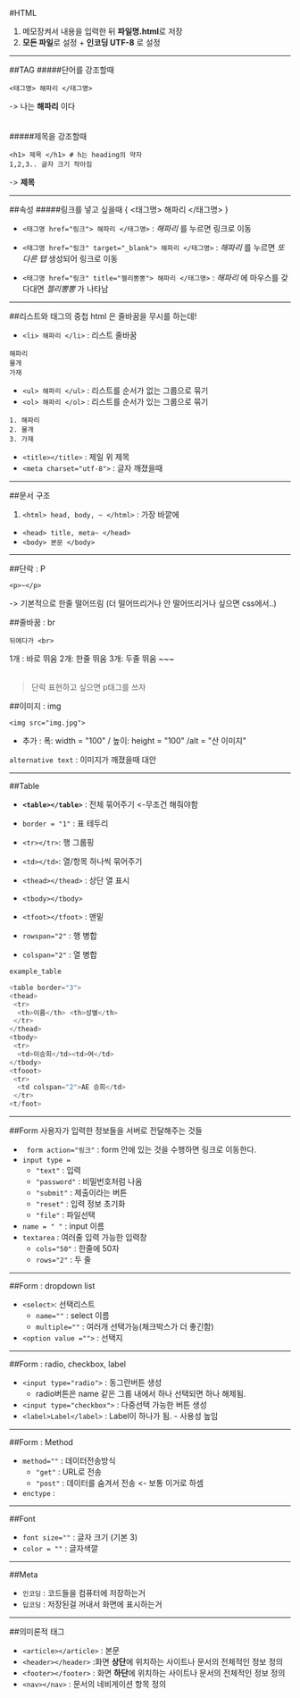 #HTML
1. 메모장켜서 내용을 입력한 뒤 **파일명.html**로 저장
2. **모든 파일**로 설정 + **인코딩 UTF-8** 로 설정

---
##TAG
#####단어를 강조할때
```
<태그명> 해파리 </태그명>
``` 
-> 나는 **해파리** 이다
<br>
<br>
<br>
#####제목을 강조할때
```
<h1> 제목 </h1> # h는 heading의 약자
1,2,3.. 글자 크기 작아짐
```
-> **제목**

---
##속성
#####링크를 넣고 싶을때
{ <태그명> 해파리 </태그명> }

- `<태그명 href="링크"> 해파리 </태그명>` : *해파리* 를 누르면 링크로 이동

- `<태그명 href="링크" target="_blank"> 해파리 </태그명>` : *해파리* 를 누르면 *또 다른 탭* 생성되어 링크로 이동
- `<태그명 href="링크" title="젤리뽕뽕"> 해파리 </태그명>` : *해파리* 에 마우스를 갖다대면 *젤리뽕뽕* 가 나타남
---

##리스트와 태그의 중첩
html 은 줄바꿈을 무시를 하는데! 
- `<li> 해파리 </li>` : 리스트 줄바꿈
```
해파리
물개
가재
```

- `<ul> 해파리 </ul>` : 리스트를 순서가 없는 그룹으로 묶기
- `<ol> 해파리 </ol>` : 리스트를 순서가 있는 그룹으로 묶기
```
1. 해파리
2. 물개
3. 가재
```
- `<title></title>` : 제일 위 제목
- `<meta charset="utf-8">` : 글자 깨졌을때
---
##문서 구조
1. `<html> head, body, ~ </html>` : 가장 바깥에
- `<head> title, meta~ </head>` 
- `<body> 본문 </body>` 
---

##단락 : P
```
<p>~</p>
```
-> 기본적으로 한줄 떨어뜨림 (더 떨어뜨리거나 안 떨어뜨리거나 싶으면 css에서..)

##줄바꿈 : br

```
뒤에다가 <br>
```
1개 : 바로 뛰움 2개: 한줄 뛰움 3개: 두줄 뛰움 ~~~<br><br>
>단락 표현하고 싶으면 p태그를 쓰자

##이미지 : img

`<img src="img.jpg"> `
- 추가 : 폭: width = "100" / 높이: height = "100" /alt = "산 이미지"

`alternative text` : 이미지가 깨졌을때 대안

---

##Table

- **`<table></table>`** : 전체 묶어주기 <-무조건 해줘야함
   
- `border = "1"` : 표 테두리

- `<tr></tr>`: 행 그룹핑
- `<td></td>`: 열/항목 하나씩 묶어주기
- `<thead></thead>` : <th></th> 상단 열 표시
- `<tbody></tbody>`
- `<tfoot></tfoot>` : 맨밑
- `rowspan="2"` : 행 병합
- `colspan="2"` : 열 병합

```ts
example_table

<table border="3">
<thead>
 <tr>
  <th>이름</th> <th>성별</th>
 </tr>
</thead>
<tbody>
 <tr>
  <td>이승희</td><td>여</td>
</tbody>
<tfooot>
 <tr>
  <td colspan="2">AE 승희</td>
 </tr>
<t/foot>
```

---

##Form
사용자가 입력한 정보들을 서버로 전달해주는 것들
- ` form action="링크"` : form 안에 있는 것을 수행하면 링크로 이동한다. 
- `input type =` 
  - `"text"` : 입력
  - `"password"` : 비밀번호처럼 나옴
  - `"submit"` : 제출이라는 버튼
  - `"reset"` : 입력 정보 초기화
  - `"file"` : 파일선택
- `name = " "` : input 이름
- `textarea` : 여러줄 입력 가능한 입력창
  - `cols="50"` : 한줄에 50자
  - `rows="2"` : 두 줄

---

##Form : dropdown list
- `<select>`: 선택리스트
  - `name=""` : select 이름
  - `multiple=""` : 여러개 선택가능(체크박스가 더 좋긴함)
- `<option value ="">` : 선택지

---

##Form : radio, checkbox, label
- `<input type="radio">` : 동그란버튼 생성
  - radio버튼은 name 같은 그룹 내에서 하나 선택되면 하나 해제됨.
- `<input type="checkbox">` : 다중선택 가능한 버튼 생성  
- `<label>Label</label>` : Label이 하나가 됨. - 사용성 높임

---

##Form : Method
- `method=""` : 데이터전송방식
  - `"get"` : URL로 전송
  - `"post"` : 데이터를 숨겨서 전송 <- 보통 이거로 하셈
- `enctype` : 

---

##Font
- `font size=""` : 글자 크기 (기본 3)
- `color = ""` : 글자색깔

---
##Meta
- `인코딩` : 코드들을 컴퓨터에 저장하는거
- `딥코딩` : 저장된걸 꺼내서 화면에 표시하는거

---
##의미론적 태그
- `<article></article>` : 본문
- `<header></header>` :화면 **상단**에 위치하는 사이트나 문서의 전체적인 정보 정의
- `<footer></footer>` : 화면 **하단**에 위치하는 사이트나 문서의 전체적인 정보 정의
- `<nav></nav>` : 문서의 네비게이션 항목 정의
